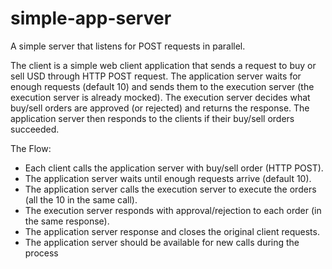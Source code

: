# simple-app-server
A simple server that listens for POST requests in parallel.

The client is a simple web client application that sends a request to buy or sell USD through
HTTP POST request. The application server waits for enough requests (default 10) and sends
them to the execution server (the execution server is already mocked). The execution server
decides what buy/sell orders are approved (or rejected) and returns the response. The
application server then responds to the clients if their buy/sell orders succeeded.

The Flow:
- Each client calls the application server with buy/sell order (HTTP POST).
- The application server waits until enough requests arrive (default 10).
- The application server calls the execution server to execute the orders (all the 10 in
the same call).
- The execution server responds with approval/rejection to each order (in the same
response).
- The application server response and closes the original client requests.
- The application server should be available for new calls during the process

